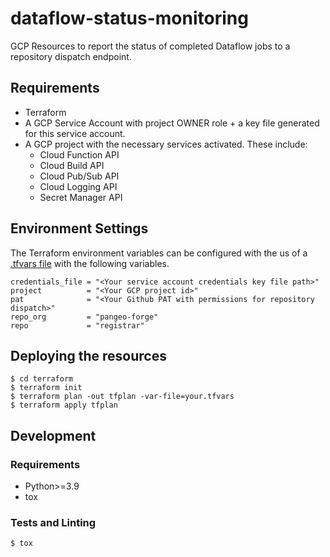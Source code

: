 # dataflow-status-monitoring

GCP Resources to report the status of completed Dataflow jobs to a repository dispatch endpoint.

## Requirements
- Terraform
- A GCP Service Account with project OWNER role + a key file generated for this service account.
- A GCP project with the necessary services activated. These include:
  - Cloud Function API
  - Cloud Build API
  - Cloud Pub/Sub API
  - Cloud Logging API
  - Secret Manager API


## Environment Settings
The Terraform environment variables can be configured with the us of a [.tfvars file](https://www.terraform.io/language/values/variables#variable-definitions-tfvars-files) with the following variables.
```
credentials_file = "<Your service account credentials key file path>" 
project          = "<Your GCP project id>"
pat              = "<Your Github PAT with permissions for repository dispatch>"
repo_org         = "pangeo-forge"
repo             = "registrar"
```

## Deploying the resources
```
$ cd terraform
$ terraform init
$ terraform plan -out tfplan -var-file=your.tfvars
$ terraform apply tfplan
```

## Development

### Requirements
- Python>=3.9
- tox

### Tests and Linting
```
$ tox
```
